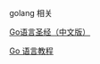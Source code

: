 golang 相关

[Go语言圣经（中文版）](https://docs.hacknode.org/gopl-zh/ch5/ch5-06.html)

[Go 语言教程](https://www.runoob.com/go/go-tutorial.html)
